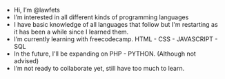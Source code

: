 - Hi, I’m @lawfets
- I’m interested in all different kinds of programming languages
- I have basic knowledge of all languages that follow but I'm restarting as it has been a while since I learned them.
- I’m currently learning with freecodecamp. HTML - CSS - JAVASCRIPT - SQL
- In the future, I'll be expanding on PHP - PYTHON. (Although not advised)
- I’m not ready to collaborate yet, still have too much to learn.

<!---
lawfets/lawfets is a ✨ special ✨ repository because its `README.md` (this file) appears on your GitHub profile.
You can click the Preview link to take a look at your changes.
--->
